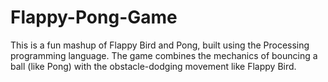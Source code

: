 # Flappy-Pong-Game
This is a fun mashup of Flappy Bird and Pong, built using the Processing programming language. The game combines the mechanics of bouncing a ball (like Pong) with the obstacle-dodging movement like Flappy Bird.
